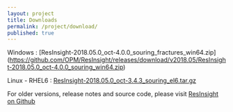 ```yaml
---
layout: project
title: Downloads
permalink: /project/download/
published: true
---
```


Windows : [ResInsight-2018.05.0_oct-4.0.0_souring_fractures_win64.zip]
(https://github.com/OPM/ResInsight/releases/download/v2018.05/ResInsight-2018.05.0_oct-4.0.0_souring_win64.zip)

Linux - RHEL6 : [ResInsight-2018.05.0_oct-3.4.3_souring_el6.tar.gz](https://github.com/OPM/ResInsight/releases/download/v2018.05/ResInsight-2018.05.0_oct-3.4.3_souring_el6.tar.gz) 

For older versions, release notes and source code, please visit [ResInsight on Github](https://github.com/OPM/ResInsight/releases/)
